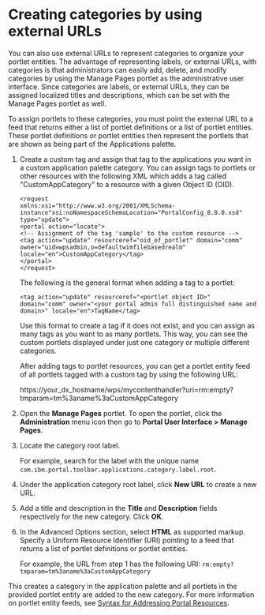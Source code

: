 # Creating categories by using external URLs

You can also use external URLs to represent categories to organize your portlet entities. The advantage of representing labels, or external URLs, with categories is that administrators can easily add, delete, and modify categories by using the Manage Pages portlet as the administrative user interface. Since categories are labels, or external URLs, they can be assigned localized titles and descriptions, which can be set with the Manage Pages portlet as well.

To assign portlets to these categories, you must point the external URL to a feed that returns either a list of portlet definitions or a list of portlet entities. These portlet definitions or portlet entities then represent the portlets that are shown as being part of the Applications palette.


1. Create a custom tag and assign that tag to the applications you want in a custom application palette category. You can assign tags to portlets or other resources with the following XML which adds a tag called "CustomAppCategory" to a resource with a given Object ID (OID).

    ```
    <request
    xmlns:xsi="http://www.w3.org/2001/XMLSchema-instance"xsi:noNamespaceSchemaLocation="PortalConfig_8.0.0.xsd" type="update"> 
    <portal action="locate"> 
    <!-- Assignment of the tag 'sample' to the custom resource -->
    <tag action="update" resourceref="oid_of_portlet" domain="comm" owner="uid=wpsadmin,o=defaultwimfilebasedrealm" locale="en">CustomAppCategory</tag>
    </portal>
    </request>
    ```

    The following is the general format when adding a tag to a portlet:

    ```
    <tag action="update" resourceref="<portlet object ID>" domain="comm" owner="<your portal admin full distinguished name and domain>" locale="en">TagName</tag>
    ```

    Use this format to create a tag if it does not exist, and you can assign as many tags as you want to as many portlets. This way, you can see the custom portlets displayed under just one category or multiple different categories.

    After adding tags to portlet resources, you can get a portlet entity feed of all portlets tagged with a custom tag by using the following URL:

    https://your_dx_hostname/wps/mycontenthandler?uri=rm:empty?tmparam=tm%3aname%3aCustomAppCategory


2.  Open the **Manage Pages** portlet. To open the portlet, click the **Administration** menu icon then go to **Portal User Interface > Manage Pages**.

3. Locate the category root label.

    For example, search for the label with the unique name `com.ibm.portal.toolbar.applications.category.label.root`.

4. Under the application category root label, click **New URL** to create a new URL.

5. Add a title and description in the **Title** and **Description** fields respectively for the new category. Click **OK**.

6. In the Advanced Options section, select **HTML** as supported markup. Specify a Uniform Resource Identifier (URI) pointing to a feed that returns a list of portlet definitions or portlet entities.

    For example, the URL from step 1 has the following URI: `rm:empty?tmparam=tm%3aname%3aCustomAppCategory`

This creates a category in the application palette and all portlets in the provided portlet entity are added to the new category. For more information on portlet entity feeds, see [Syntax for Addressing Portal Resources](../../../../../extend_dx/apis/model_spi/model-spi_rest_service/feeds_rest_svc/syntax_for_portal_resource/index.md).